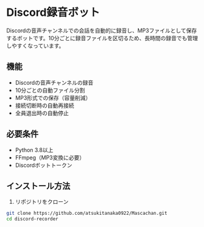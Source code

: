 # Discord録音ボット

Discordの音声チャンネルでの会話を自動的に録音し、MP3ファイルとして保存するボットです。10分ごとに録音ファイルを区切るため、長時間の録音でも管理しやすくなっています。

## 機能

- Discordの音声チャンネルの録音
- 10分ごとの自動ファイル分割
- MP3形式での保存（容量削減）
- 接続切断時の自動再接続
- 全員退出時の自動停止

## 必要条件

- Python 3.8以上
- FFmpeg（MP3変換に必要）
- Discordボットトークン

## インストール方法

1. リポジトリをクローン
```bash
git clone https://github.com/atsukitanaka0922/Mascachan.git
cd discord-recorder